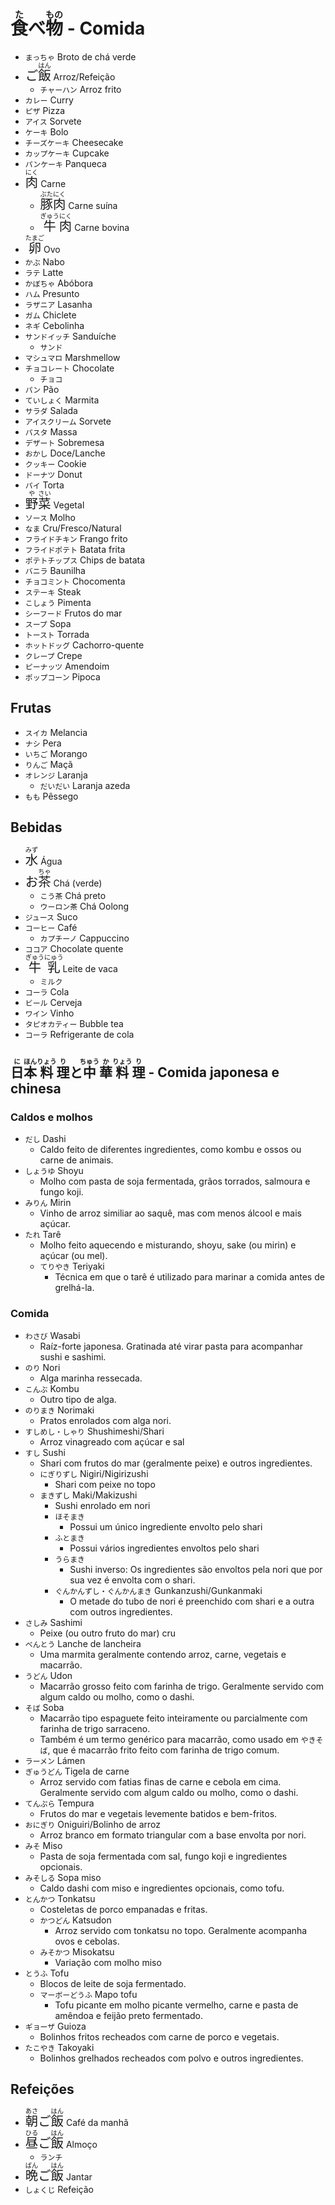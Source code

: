 # <ruby>食<rt>た</rt></ruby>べ<ruby>物<rt>もの</rt></ruby> - Comida

-   `まっちゃ` Broto de chá verde
-   <font size="5"><code>ご<ruby>飯<rt>はん</rt></ruby></code></font> Arroz/Refeição
    -   `チャーハン` Arroz frito
-   `カレー` Curry
-   `ピザ` Pizza
-   `アイス` Sorvete
-   `ケーキ` Bolo
-   `チーズケーキ` Cheesecake
-   `カップケーキ` Cupcake
-   `パンケーキ` Panqueca
-   <font size="5"><code><ruby>肉<rt>にく</rt></ruby></code></font> Carne
    -   <font size="5"><code><ruby>豚<rt>ぶた</rt>肉<rt>にく</rt></ruby></code></font> Carne suína
    -   <font size="5"><code><ruby>牛<rt>ぎゅう</rt>肉<rt>にく</rt></ruby></code></font> Carne bovina
-   <font size="5"><code><ruby>卵<rt>たまご</rt></ruby></code></font> Ovo
-   `かぶ` Nabo
-   `ラテ` Latte
-   `かぼちゃ` Abóbora
-   `ハム` Presunto
-   `ラザニア` Lasanha
-   `ガム` Chiclete
-   `ネギ` Cebolinha
-   `サンドイッチ` Sanduíche
    -   `サンド`
-   `マシュマロ` Marshmellow
-   `チョコレート` Chocolate
    -   `チョコ`
-   `パン` Pão
-   `ていしょく` Marmita
-   `サラダ` Salada
-   `アイスクリーム` Sorvete
-   `パスタ` Massa
-   `デザート` Sobremesa
-   `おかし` Doce/Lanche
-   `クッキー` Cookie
-   `ドーナツ` Donut
-   `パイ` Torta
-   <font size="5"><code><ruby>野<rt>や</rt>菜<rt>さい</rt></ruby></code></font> Vegetal
-   `ソース` Molho
-   `なま` Cru/Fresco/Natural
-   `フライドチキン` Frango frito
-   `フライドポテト` Batata frita
-   `ポテトチップス` Chips de batata
-   `バニラ` Baunilha
-   `チョコミント` Chocomenta
-   `ステーキ` Steak
-   `こしょう` Pimenta
-   `シーフード` Frutos do mar
-   `スープ` Sopa
-   `トースト` Torrada
-   `ホットドッグ` Cachorro-quente
-   `クレープ` Crepe
-   `ピーナッツ` Amendoim
-   `ポップコーン` Pipoca

## Frutas

-   `スイカ` Melancia
-   `ナシ` Pera
-   `いちご` Morango
-   `りんご` Maçã
-   `オレンジ` Laranja
    -   `だいだい` Laranja azeda
-   `もも` Pêssego

## Bebidas

-   <font size="5"><code><ruby>水<rt>みず</rt></ruby></code></font> Água
-   <font size="5"><code>お<ruby>茶<rt>ちゃ</rt></ruby></code></font> Chá (verde)
    -   `こう茶` Chá preto
    -   `ウーロン茶` Chá Oolong
-   `ジュース` Suco
-   `コーヒー` Café
    -   `カプチーノ` Cappuccino
-   `ココア` Chocolate quente
-   <font size="5"><code><ruby>牛乳<rt>ぎゅうにゅう</rt></ruby></code></font> Leite de vaca
    -   `ミルク`
-   `コーラ` Cola
-   `ビール` Cerveja
-   `ワイン` Vinho
-   `タピオカティー` Bubble tea
-   `コーラ` Refrigerante de cola

## <ruby>日<rt>に</rt>本<rt>ほん</rt>料<rt>りょう</rt>理<rt>り</rt></ruby>と<ruby>中<rt>ちゅう</rt>華<rt>か</rt>料<rt>りょう</rt>理<rt>り</rt></ruby> - Comida japonesa e chinesa

### Caldos e molhos

-   `だし` Dashi
    -   Caldo feito de diferentes ingredientes, como kombu e ossos ou carne de animais.
-   `しょうゆ` Shoyu
    -   Molho com pasta de soja fermentada, grãos torrados, salmoura e fungo koji.
-   `みりん` Mirin
    -   Vinho de arroz similiar ao saquê, mas com menos álcool e mais açúcar.
-   `たれ` Tarê
    -   Molho feito aquecendo e misturando, shoyu, sake (ou mirin) e açúcar (ou mel).
    -   `てりやき` Teriyaki
        -   Técnica em que o tarê é utilizado para marinar a comida antes de grelhá-la.

### Comida

-   `わさび` Wasabi
    -   Raíz-forte japonesa. Gratinada até virar pasta para acompanhar sushi e sashimi.
-   `のり` Nori
    -   Alga marinha ressecada.
-   `こんぶ` Kombu
    -   Outro tipo de alga.
-   `のりまき` Norimaki
    -   Pratos enrolados com alga nori.
-   `すしめし・しゃり` Shushimeshi/Shari
    -   Arroz vinagreado com açúcar e sal
-   `すし` Sushi
    -   Shari com frutos do mar (geralmente peixe) e outros ingredientes.
    -   `にぎりずし` Nigiri/Nigirizushi
        -   Shari com peixe no topo
    -   `まきずし` Maki/Makizushi
        -   Sushi enrolado em nori
        -   `ほそまき`
            -   Possui um único ingrediente envolto pelo shari
        -   `ふとまき`
            -   Possui vários ingredientes envoltos pelo shari
        -   `うらまき`
            -   Sushi inverso: Os ingredientes são envoltos pela nori que por sua vez é envolta com o shari.
        -   `ぐんかんずし・ぐんかんまき` Gunkanzushi/Gunkanmaki
            -   O metade do tubo de nori é preenchido com shari e a outra com outros ingredientes.
-   `さしみ` Sashimi
    -   Peixe (ou outro fruto do mar) cru
-   `べんとう` Lanche de lancheira
    -   Uma marmita geralmente contendo arroz, carne, vegetais e macarrão.
-   `うどん` Udon
    -   Macarrão grosso feito com farinha de trigo. Geralmente servido com algum caldo ou molho, como o dashi.
-   `そば` Soba
    -   Macarrão tipo espaguete feito inteiramente ou parcialmente com farinha de trigo sarraceno.
    -   Também é um termo genérico para macarrão, como usado em `やきそば`, que é macarrão frito feito com farinha de trigo comum.
-   `ラーメン` Lámen
-   `ぎゅうどん` Tigela de carne
    -   Arroz servido com fatias finas de carne e cebola em cima. Geralmente servido com algum caldo ou molho, como o dashi.
-   `てんぷら` Tempura
    -   Frutos do mar e vegetais levemente batidos e bem-fritos.
-   `おにぎり` Oniguiri/Bolinho de arroz
    -   Arroz branco em formato triangular com a base envolta por nori.
-   `みそ` Miso
    -   Pasta de soja fermentada com sal, fungo koji e ingredientes opcionais.
-   `みそしる` Sopa miso
    -   Caldo dashi com miso e ingredientes opcionais, como tofu.
-   `とんかつ` Tonkatsu
    -   Costeletas de porco empanadas e fritas.
    -   `かつどん` Katsudon
        -   Arroz servido com tonkatsu no topo. Geralmente acompanha ovos e cebolas.
    -   `みそかつ` Misokatsu
        -   Variação com molho miso
-   `とうふ` Tofu
    -   Blocos de leite de soja fermentado.
    -   `マーボーどうふ` Mapo tofu
        -   Tofu picante em molho picante vermelho, carne e pasta de amêndoa e feijão preto fermentado.
-   `ギョーザ` Guioza
    -   Bolinhos fritos recheados com carne de porco e vegetais.
-   `たこやき` Takoyaki
    -   Bolinhos grelhados recheados com polvo e outros ingredientes.

## Refeições

-   <font size="5"><code><ruby>朝<rt>あさ</rt>ご<rt></rt>飯<rt>はん</rt></ruby></code></font> Café da manhã
-   <font size="5"><code><ruby>昼<rt>ひる</rt>ご<rt></rt>飯<rt>はん</rt></ruby></code></font> Almoço
    -   `ランチ`
-   <font size="5"><code><ruby>晩<rt>ばん</rt>ご<rt></rt>飯<rt>はん</rt></ruby></code></font> Jantar
-   `しょくじ` Refeição
